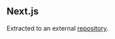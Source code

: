 ## Next.js

Extracted to an external [repository](https://github.com/MislavJaksic/NextJS-Tutorial).  